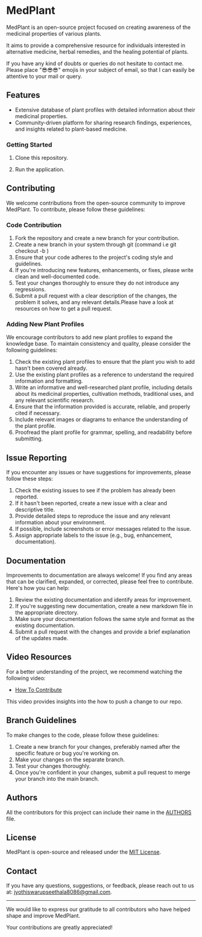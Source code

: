 # MedPlant

MedPlant is an open-source project focused on creating awareness of the medicinal properties of various plants. 

It aims to provide a comprehensive resource for individuals interested in alternative medicine, herbal remedies, and the healing potential of plants.

If you have any kind of doubts or queries do not hesitate to contact me. Please place "😎😎😎" emojis in your subject of email, so that I can easily be attentive to your mail or query.

## Features

- Extensive database of plant profiles with detailed information about their medicinal properties.
- Community-driven platform for sharing research findings, experiences, and insights related to plant-based medicine.

### Getting Started

1. Clone this repository.

2. Run the application.

## Contributing

We welcome contributions from the open-source community to improve MedPlant. To contribute, please follow these guidelines:

### Code Contribution

1. Fork the repository and create a new branch for your contribution.
2. Create a new branch in your system through git (command i.e git checkout -b <branch-name>) 
3. Ensure that your code adheres to the project's coding style and guidelines.
4. If you're introducing new features, enhancements, or fixes, please write clean and well-documented code.
5. Test your changes thoroughly to ensure they do not introduce any regressions.
6. Submit a pull request with a clear description of the changes, the problem it solves, and any relevant details.Please have a look at resources on how to get a pull request.

### Adding New Plant Profiles

We encourage contributors to add new plant profiles to expand the knowledge base. To maintain consistency and quality, please consider the following guidelines:

1. Check the existing plant profiles to ensure that the plant you wish to add hasn't been covered already.
2. Use the existing plant profiles as a reference to understand the required information and formatting.
3. Write an informative and well-researched plant profile, including details about its medicinal properties, cultivation methods, traditional uses, and any relevant scientific research.
4. Ensure that the information provided is accurate, reliable, and properly cited if necessary.
5. Include relevant images or diagrams to enhance the understanding of the plant profile.
6. Proofread the plant profile for grammar, spelling, and readability before submitting.

## Issue Reporting

If you encounter any issues or have suggestions for improvements, please follow these steps:

1. Check the existing issues to see if the problem has already been reported.
2. If it hasn't been reported, create a new issue with a clear and descriptive title.
3. Provide detailed steps to reproduce the issue and any relevant information about your environment.
4. If possible, include screenshots or error messages related to the issue.
5. Assign appropriate labels to the issue (e.g., bug, enhancement, documentation).

## Documentation

Improvements to documentation are always welcome! If you find any areas that can be clarified, expanded, or corrected, please feel free to contribute. Here's how you can help:

1. Review the existing documentation and identify areas for improvement.
2. If you're suggesting new documentation, create a new markdown file in the appropriate directory.
3. Make sure your documentation follows the same style and format as the existing documentation.
4. Submit a pull request with the changes and provide a brief explanation of the updates made.

## Video Resources

For a better understanding of the project, we recommend watching the following video:

- [How To Contribute](https://youtu.be/c6b6B9oN4Vg)

This video provides insights into the how to push a change to our repo.

## Branch Guidelines

To make changes to the code, please follow these guidelines:

1. Create a new branch for your changes, preferably named after the specific feature or bug you're working on.
2. Make your changes on the separate branch.
3. Test your changes thoroughly.
4. Once you're confident in your changes, submit a pull request to merge your branch into the main branch.

## Authors

All the contributors for this project can include their name in the [AUTHORS](.github/AUTHORS.md) file.

## License

MedPlant is open-source and released under the [MIT License](LICENSE).

## Contact

If you have any questions, suggestions, or feedback, please reach out to us at: jyothiswarupseethala8086@gmail.com.

---

We would like to express our gratitude to all contributors who have helped shape and improve MedPlant. 

Your contributions are greatly appreciated!
